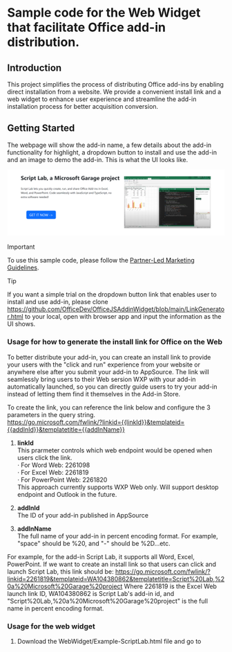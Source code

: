 # Sample code for the Web Widget that facilitate Office add-in distribution.

## Introduction
This project simplifies the process of distributing Office add-ins by enabling direct installation from a website. We provide a convenient install link and a web widget to enhance user experience and streamline the add-in installation process for better acquisition conversion.

## Getting Started

The webpage will show the add-in name, a few details about the add-in functionality for highlight, a dropdown button to install and use the add-in and an image to demo the add-in. This is what the UI looks like.

<img alt="DemoUI.png" src="https://github.com/OfficeDev/OfficeJSAddinWidget/blob/main/Example-ScriptLab-UI.png">

> [!IMPORTANT]  
> To use this sample code, please follow the [Partner-Led Marketing Guidelines](https://nam06.safelinks.protection.outlook.com/?url=https%3A%2F%2Fforms.office.com%2Fpages%2Fresponsepage.aspx%3Fid%3Dv4j5cvGGr0GRqy180BHbR9SZm6iKPzNJvudw-PPFJydUNFZOMTJVWlVaOTRHQVQ5RENQMUEwWVdaMC4u&data=05%7C02%7Camha%40microsoft.com%7C65489391094a4ceb72fe08dc488e5159%7C72f988bf86f141af91ab2d7cd011db47%7C1%7C0%7C638465023522998462%7CUnknown%7CTWFpbGZsb3d8eyJWIjoiMC4wLjAwMDAiLCJQIjoiV2luMzIiLCJBTiI6Ik1haWwiLCJXVCI6Mn0%3D%7C0%7C%7C%7C&sdata=vVQh3Binli51i8S8T81j%2F4b9%2F0OtDfXYUj1q2HWug1g%3D&reserved=0).

> [!TIP]
> If you want a simple trial on the dropdown button link that enables user to install and use add-in, please clone https://github.com/OfficeDev/OfficeJSAddinWidget/blob/main/LinkGenerator.html to your local, open with browser app and input the information as the UI shows.

### Usage for how to generate the install link for Office on the Web

To better distribute your add-in, you can create an install link to provide your users with the "click and run" experience from your website or anywhere else after you submit your add-in to AppSource. The link will seamlessly bring users to their Web sersion WXP with your add-in automatically launched, so you can directly guide users to try your add-in instead of letting them find it themselves in the Add-in Store. 

To create the link, you can reference the link below and configure the 3 parameters in the query string.<br>
https://go.microsoft.com/fwlink/?linkid={{linkId}}&templateid={{addInId}}&templatetitle={{addInName}}

1. <strong>linkId</strong><br>
   This prarmeter controls which web endpoint would be opened when users click the link. <br>
	· For Word Web: 2261098 <br>
	· For Excel Web: 2261819 <br>
	· For PowerPoint Web: 2261820 <br>
   This approach currently supports WXP Web only. Will support desktop endpoint and Outlook in the future.<br>

2. <strong>addInId</strong><br>
   The ID of your add-in published in AppSource<br>

3. <strong>addInName</strong><br>
   The full name of your add-in in percent encoding format. For example, "space" should be %20, and "-" should be %2D...etc.<br>

For example, for the add-in Script Lab, it supports all Word, Excel, PowerPoint. 
If we want to create an install link so that users can click and launch Script Lab, this link should be:
https://go.microsoft.com/fwlink/?linkid=2261819&templateid=WA104380862&templatetitle=Script%20Lab,%20a%20Microsoft%20Garage%20project
Where 2261819 is the Excel Web launch link ID, WA104380862 is Script Lab's add-in id, and "Script%20Lab,%20a%20Microsoft%20Garage%20project" is the full name in percent encoding format.<br>

### Usage for the web widget

1. Download the WebWidget/Example-ScriptLab.html file and go to <script> at line 62.

2. Config the paramenters under "Paramenters that need to config" part.<br>
	a. <strong>addinId</strong><br>
		This is the unique add-in ID. You can get the correct value by following below steps.<br>
		&emsp;1) Go to https://appsource.microsoft.com/en-US/ from your browser.<br>
		&emsp;2) Input your Office add-in name in the search bar on top center of AppSource homepage.<br>
		&emsp;3) Click your add-in in the seach results.<br>
		&emsp;4) The add-in information page will be automatically displayed in current tab.<br>
		&emsp;5) The add-in ID is in the URL.<br>
   For example, if the URL is https://appsource.microsoft.com/en-US/product/office/WA104380862?tab=Overview, then "WA104380862" is the add-in ID that you should input for this parameter in sample code.
		
	b. <strong>addinName</strong><br>
		This is the add-in name. You can get the correct value by following below steps.<br>
		&emsp;1) Go to the webpage in 2.a.4).<br>
		&emsp;2) The add-in name is displayed as the title on right of the add-in icon.<br>
   For example, if the webpage is https://appsource.microsoft.com/en-US/product/office/WA104380862?tab=Overview, then "Script Lab, a Microsoft Garage project" is the add-in ID that you should input for this parameter in sample code.
		
	c. <strong>wordOnlineSupported, excelOnlineSupported, powerpointOnlineSupported, wordDesktopSupported, excelDesktopSupported, powerpointDesktopSupported</strong><br>
		This is the Office products that this add-in supports. You can get the correct value by following below steps.<br>
		&emsp;1) Go to the webpage in 2.a.4).<br>
		&emsp;2) Click "details + support" tab on the webpage.<br>
		&emsp;3) Scroll down to "Products supported" section.<br>
			&emsp;&emsp;- If "Word on the web" is in the list, then set wordOnlineSupported to true. Otherwise, set it to false.<br>
			&emsp;&emsp;- If "Excel on the web" is in the list, then set excelOnlineSupported to true. Otherwise, set it to false.<br>
			&emsp;&emsp;- If "PowerPoint on the web" is in the list, then set powerpointOnlineSupported to true. Otherwise, set it to false.<br>			
			&emsp;&emsp;- If "Word on Windows" or "Word on Mac" is in the list, then set wordDesktopSupported to true. Otherwise, set it to false.<br>		
			&emsp;&emsp;- If "Excel on Windows" or "Excel on Mac" is in the list, then set excelDesktopSupported to true. Otherwise, set it to false.<br>		
			&emsp;&emsp;- If "PowerPoint on Windows" or "PowerPoint on Mac" is in the list, then set powerpointDesktopSupported to true. Otherwise, set it to false.<br>
	
	d. <strong>language</strong><br>
		The language of the Add-in instructions after opened on Word/Excel/PowerPoint on Windows or Mac. For example, "en-US", "de-DE", "fr-FR", "it-IT", "ja-JP", "zh-CN".

	e. <strong>linkAddInAppSource</strong><br>
		If you would like to show the link to Office AppSource, then set linkAddInAppSource to true. Otherwise, set it to false.

	f. <strong>addinDetails</strong><br>
		This is for descriptions about the add-in functionalities displayed on the webpage. 
		
	g. <strong>demoImage</strong><br>
		This is the image for the add-in that display on the webpage.
		
4. Save the html file and open by browser. Verify the UI and dropdown links works for your scenario.

5. Make any additional changes to the sample code as you need, and integrete it into your website.

## Special Notice

The deeplink can successfully open an Office document with your add-in and the end users can use your add-in for below scenarios only.

1. The add-in is public published, so that it can be found from Office AppSource https://appsource.microsoft.com/.

2. The Office store is enabled for the end user.




## Contributing

This project welcomes contributions and suggestions.  Most contributions require you to agree to a
Contributor License Agreement (CLA) declaring that you have the right to, and actually do, grant us
the rights to use your contribution. For details, visit https://cla.opensource.microsoft.com.

When you submit a pull request, a CLA bot will automatically determine whether you need to provide
a CLA and decorate the PR appropriately (e.g., status check, comment). Simply follow the instructions
provided by the bot. You will only need to do this once across all repos using our CLA.

This project has adopted the [Microsoft Open Source Code of Conduct](https://opensource.microsoft.com/codeofconduct/).
For more information see the [Code of Conduct FAQ](https://opensource.microsoft.com/codeofconduct/faq/) or
contact [opencode@microsoft.com](mailto:opencode@microsoft.com) with any additional questions or comments.

## Trademarks

This project may contain trademarks or logos for projects, products, or services. Authorized use of Microsoft 
trademarks or logos is subject to and must follow 
[Microsoft's Trademark & Brand Guidelines](https://www.microsoft.com/en-us/legal/intellectualproperty/trademarks/usage/general).
Use of Microsoft trademarks or logos in modified versions of this project must not cause confusion or imply Microsoft sponsorship.
Any use of third-party trademarks or logos are subject to those third-party's policies.
